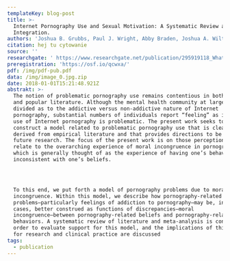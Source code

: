 ```yaml
---
templateKey: blog-post
title: >-
  Internet Pornography Use and Sexual Motivation: A Systematic Review and
  Integration.
authors: 'Joshua B. Grubbs, Paul J. Wright, Abby Braden, Joshua A. Wilt, Shane W. Kraus'
citation: hej tu cytowanie
source: ''
researchgate: ' https://www.researchgate.net/publication/295919118_What_matters_quantity_or_quality_of_pornography_use_Psychological_and_behavioral_factors_of_treatment-seeking_for_problematic_pornography_use'
preregistration: 'https://osf.io/qcwxa/'
pdf: /img/pdf-pub.pdf
data: /img/image_0.jpg.zip
date: 2018-01-01T15:21:48.921Z
abstrakt: >-
  The notion of problematic pornography use remains contentious in both academic
  and popular literature. Although the mental health community at large is
  divided as to the addictive versus non-addictive nature of Internet
  pornography, substantial numbers of individuals report “feeling” as if their
  use of Internet pornography is problematic. The present work seeks to
  construct a model related to problematic pornography use that is clearly
  derived from empirical literature and that provides directions to be tested in
  future research. The focus of the present work is on those perceptions as they
  relate to the overarching experience of moral incongruence in pornography use,
  which is generally thought of as the experience of having one’s behaviors be
  inconsistent with one’s beliefs.




  To this end, we put forth a model of pornography problems due to moral
  incongruence. Within this model, we describe how pornography-related
  problems—particularly feelings of addiction to pornography—may be, in many
  cases, better construed as functions of discrepancies—moral
  incongruence—between pornography-related beliefs and pornography-related
  behaviors. A systematic review of literature and meta-analysis is conducted in
  order to evaluate support for this model, and the implications of this model
  for research and clinical practice are discussed
tags:
  - publication
---
```



